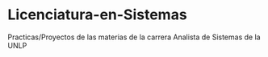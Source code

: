 # Licenciatura-en-Sistemas
Practicas/Proyectos de las materias de la carrera Analista de Sistemas de la UNLP
